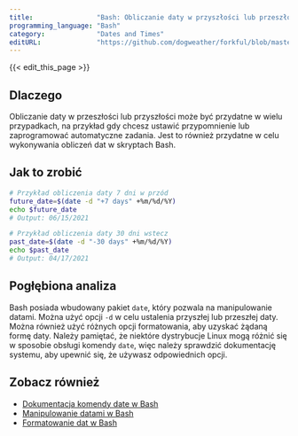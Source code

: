 ```yaml
---
title:                "Bash: Obliczanie daty w przyszłości lub przeszłości"
programming_language: "Bash"
category:             "Dates and Times"
editURL:              "https://github.com/dogweather/forkful/blob/master/content/pl/bash/calculating-a-date-in-the-future-or-past.md"
---
```


{{< edit_this_page >}}

## Dlaczego

Obliczanie daty w przeszłości lub przyszłości może być przydatne w wielu przypadkach, na przykład gdy chcesz ustawić przypomnienie lub zaprogramować automatyczne zadania. Jest to również przydatne w celu wykonywania obliczeń dat w skryptach Bash.

## Jak to zrobić

```Bash
# Przykład obliczenia daty 7 dni w przód
future_date=$(date -d "+7 days" +%m/%d/%Y)
echo $future_date
# Output: 06/15/2021

# Przykład obliczenia daty 30 dni wstecz
past_date=$(date -d "-30 days" +%m/%d/%Y)
echo $past_date
# Output: 04/17/2021
```

## Pogłębiona analiza

Bash posiada wbudowany pakiet `date`, który pozwala na manipulowanie datami. Można użyć opcji `-d` w celu ustalenia przyszłej lub przeszłej daty. Można również użyć różnych opcji formatowania, aby uzyskać żądaną formę daty. Należy pamiętać, że niektóre dystrybucje Linux mogą różnić się w sposobie obsługi komendy `date`, więc należy sprawdzić dokumentację systemu, aby upewnić się, że używasz odpowiednich opcji.

## Zobacz również

- [Dokumentacja komendy date w Bash](https://www.gnu.org/software/coreutils/manual/html_node/date-invocation.html)
- [Manipulowanie datami w Bash](https://www.baeldung.com/linux/bash-date-command)
- [Formatowanie dat w Bash](https://www.cyberciti.biz/faq/howto-get-current-date-time-in-bash-linux-shell-script/)